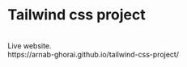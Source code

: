 # Tailwind css project
<br>
Live website.
<br>
https://arnab-ghorai.github.io/tailwind-css-project/
